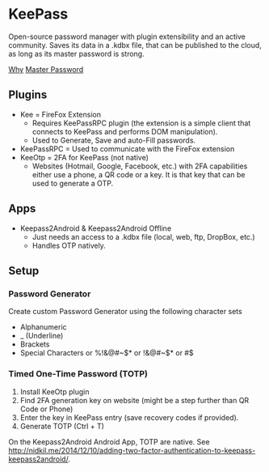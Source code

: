 # KeePass

Open-source password manager with plugin extensibility and an active community.
Saves its data in a .kdbx file, that can be published to the cloud, as long as its master password is strong.

[Why](https://www.youtube.com/watch?v=7U-RbOKanYs)
[Master Password](https://www.youtube.com/watch?v=3NjQ9b3pgIg)

## Plugins

* Kee = FireFox Extension
  * Requires KeePassRPC plugin (the extension is a simple client that connects to KeePass and performs DOM manipulation).
  * Used to Generate, Save and auto-Fill passwords.
* KeePassRPC = Used to communicate with the FireFox extension
* KeeOtp = 2FA for KeePass (not native)
  * Websites (Hotmail, Google, Facebook, etc.) with 2FA capabilities either use a phone, a QR code or a key. It is that key that can be used to generate a OTP.

## Apps

* Keepass2Android & Keepass2Android Offline
  * Just needs an access to a .kdbx file (local, web, ftp, DropBox, etc.)
  * Handles OTP natively.

## Setup

### Password Generator

Create custom Password Generator using the following character sets

* Alphanumeric
* _ (Underline)
* Brackets
* Special Characters or %!&@#~$* or !&@#~$* or #$

### Timed One-Time Password (TOTP)

1. Install KeeOtp plugin
2. Find 2FA generation key on website (might be a step further than QR Code or Phone)
3. Enter the key in KeePass entry (save recovery codes if provided).
4. Generate TOTP (Ctrl + T)

On the Keepass2Android Android App, TOTP are native.
See <http://nidkil.me/2014/12/10/adding-two-factor-authentication-to-keepass-keepass2android/>.